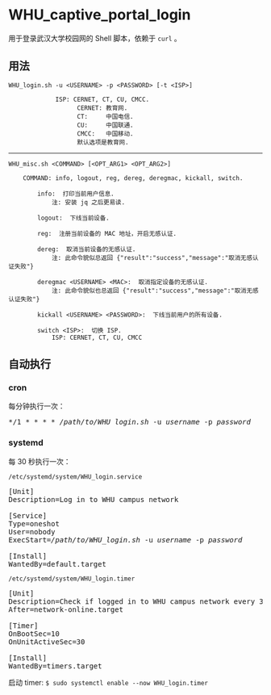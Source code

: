 # WHU_captive_portal_login

用于登录武汉大学校园网的 Shell 脚本，依赖于 `curl` 。

## 用法

    WHU_login.sh -u <USERNAME> -p <PASSWORD> [-t <ISP>]
    
                 ISP: CERNET, CT, CU, CMCC.
                       CERNET: 教育网.
                       CT:     中国电信.
                       CU:     中国联通.
                       CMCC:   中国移动.
                       默认选项是教育网.

---

    WHU_misc.sh <COMMAND> [<OPT_ARG1> <OPT_ARG2>]

        COMMAND: info, logout, reg, dereg, deregmac, kickall, switch.

            info:  打印当前用户信息.
                注: 安装 jq 之后更易读.

            logout:  下线当前设备.

            reg:  注册当前设备的 MAC 地址，开启无感认证.

            dereg:  取消当前设备的无感认证.
                注: 此命令貌似总返回 {"result":"success","message":"取消无感认证失败"}

            deregmac <USERNAME> <MAC>:  取消指定设备的无感认证.
                注: 此命令貌似也总返回 {"result":"success","message":"取消无感认证失败"}

            kickall <USERNAME> <PASSWORD>:  下线当前用户的所有设备.

            switch <ISP>:  切换 ISP.
                ISP: CERNET, CT, CU, CMCC

## 自动执行

### cron

每分钟执行一次：

<pre>
*/1 * * * * <em>/path/to/WHU_login.sh</em> -u <em>username</em> -p <em>password</em>
</pre>

### systemd

每 30 秒执行一次：

`/etc/systemd/system/WHU_login.service`

<pre>
[Unit]
Description=Log in to WHU campus network

[Service]
Type=oneshot
User=nobody
ExecStart=<em>/path/to/WHU_login.sh</em> -u <em>username</em> -p <em>password</em>

[Install]
WantedBy=default.target
</pre>

`/etc/systemd/system/WHU_login.timer`

<pre>
[Unit]
Description=Check if logged in to WHU campus network every 30 seconds
After=network-online.target

[Timer]
OnBootSec=10
OnUnitActiveSec=30

[Install]
WantedBy=timers.target
</pre>

启动 timer: `$ sudo systemctl enable --now WHU_login.timer`
